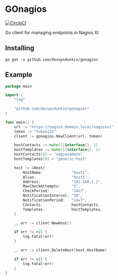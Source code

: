 # GOnagios

[![CircleCI](https://circleci.com/gh/devopsdunkin/gonagios/tree/master.svg?style=svg)](https://circleci.com/gh/devopsdunkin/gonagios/tree/master)

Go client for managing endpoints in Nagios XI

## Installing

`go get -u github.com/devopsdunkin/gonagios`

## Example

```go
package main

import (
    "log"

    "github.com/devopsdunkin/gonagios"
)

func main() {
    url := "https://nagios.domain.local/nagiosxi"
    token := "token123"
    client := gonagios.NewClient(url, token)

    hostContacts := make([]interface{}, 1)
    hostTemplates := make([]interface{}, 1)
    hostContacts[0] = "nagiosadmin"
    hostTemplates[0] = "generic-host"

    host := &Host{
        HostName:             "host1",
        Alias:                "host1",
        Address:              "192.168.1.1",
        MaxCheckAttempts:     "5",
        CheckPeriod:          "24x7",
        NotificationInterval: "10",
        NotificationPeriod:   "24x7",
        Contacts:             hostContacts,
        Templates:            hostTemplates,
    }

    _, err := client.NewHost()

    if err != nil {
        log.Fatal(err)
    }

    _, err := client.DeleteHost(host.HostName)

    if err != nil {
        log.Fatal(err)
    }
}
```
